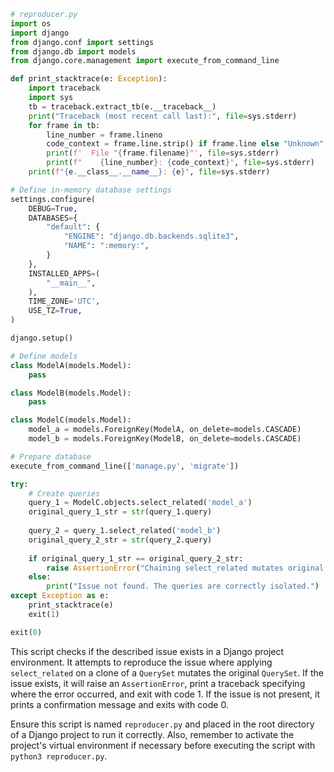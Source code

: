 ```python
# reproducer.py
import os
import django
from django.conf import settings
from django.db import models
from django.core.management import execute_from_command_line

def print_stacktrace(e: Exception):
    import traceback
    import sys
    tb = traceback.extract_tb(e.__traceback__)
    print("Traceback (most recent call last):", file=sys.stderr)
    for frame in tb:
        line_number = frame.lineno
        code_context = frame.line.strip() if frame.line else "Unknown"
        print(f'  File "{frame.filename}"', file=sys.stderr)
        print(f"    {line_number}: {code_context}", file=sys.stderr)
    print(f"{e.__class__.__name__}: {e}", file=sys.stderr)

# Define in-memory database settings
settings.configure(
    DEBUG=True,
    DATABASES={
        "default": {
            "ENGINE": "django.db.backends.sqlite3",
            "NAME": ":memory:",
        }
    },
    INSTALLED_APPS=(
        "__main__",
    ),
    TIME_ZONE='UTC',
    USE_TZ=True,
)

django.setup()

# Define models
class ModelA(models.Model):
    pass

class ModelB(models.Model):
    pass

class ModelC(models.Model):
    model_a = models.ForeignKey(ModelA, on_delete=models.CASCADE)
    model_b = models.ForeignKey(ModelB, on_delete=models.CASCADE)

# Prepare database
execute_from_command_line(['manage.py', 'migrate'])

try:
    # Create queries
    query_1 = ModelC.objects.select_related('model_a')
    original_query_1_str = str(query_1.query)
    
    query_2 = query_1.select_related('model_b')
    original_query_2_str = str(query_2.query)
    
    if original_query_1_str == original_query_2_str:
        raise AssertionError("Chaining select_related mutates original QuerySet.")
    else:
        print("Issue not found. The queries are correctly isolated.")
except Exception as e:
    print_stacktrace(e)
    exit(1)

exit(0)
```

This script checks if the described issue exists in a Django project environment. It attempts to reproduce the issue where applying `select_related` on a clone of a `QuerySet` mutates the original `QuerySet`. If the issue exists, it will raise an `AssertionError`, print a traceback specifying where the error occurred, and exit with code 1. If the issue is not present, it prints a confirmation message and exits with code 0. 

Ensure this script is named `reproducer.py` and placed in the root directory of a Django project to run it correctly. Also, remember to activate the project's virtual environment if necessary before executing the script with `python3 reproducer.py`.